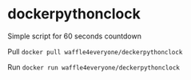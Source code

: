 # dockerpythonclock
Simple script for 60 seconds countdown

Pull `docker pull waffle4everyone/deckerpythonclock`

Run `docker run waffle4everyone/deckerpythonclock`
